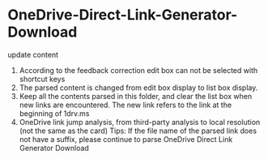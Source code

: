 # OneDrive-Direct-Link-Generator-Download
update content
1. According to the feedback correction edit box can not be selected with shortcut keys
2. The parsed content is changed from edit box display to list box display.
3. Keep all the contents parsed in this folder, and clear the list box when new links are encountered.
The new link refers to the link at the beginning of 1drv.ms
4. OneDrive link jump analysis, from third-party analysis to local resolution (not the same as the card)
Tips: If the file name of the parsed link does not have a suffix, please continue to parse
OneDrive Direct Link Generator Download
